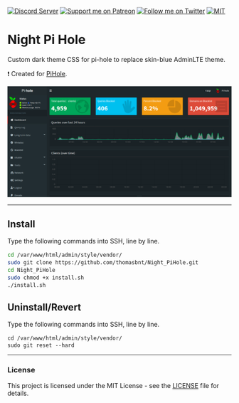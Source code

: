 [![Discord Server](https://flat.badgen.net/badge/Join/Discord%20server/7289DA?icon=discord)](https://www.thomasbnt.fr/discord/?utm_source=link_github?utm_medium=github)
[![Support me on Patreon](https://flat.badgen.net/badge/Be/donator/F96854?icon=patreon)](https://www.patreon.com/thomasbnt)
[![Follow me on Twitter](https://flat.badgen.net/badge/Follow/Me/33A1F2?icon=twitter)](https://twitter.com/Hyprimort)
[![MIT](https://flat.badgen.net/github/license/thomasbnt/Night_PiHole)](LICENSE)

# Night Pi Hole
Custom dark theme CSS for pi-hole to replace skin-blue AdminLTE theme.

❗ Created for [PiHole](https://github.com/pi-hole/pi-hole).

![Screenshot Preview Dashboard](preview_dashboard.png)

---

## Install
Type the following commands into SSH, line by line.

```bash
cd /var/www/html/admin/style/vendor/
sudo git clone https://github.com/thomasbnt/Night_PiHole.git
cd Night_PiHole
sudo chmod +x install.sh
./install.sh
```

## Uninstall/Revert
Type the following commands into SSH, line by line.

```
cd /var/www/html/admin/style/vendor/
sudo git reset --hard
```

---

### License
This project is licensed under the MIT License - see the [LICENSE](LICENSE) file for details.
